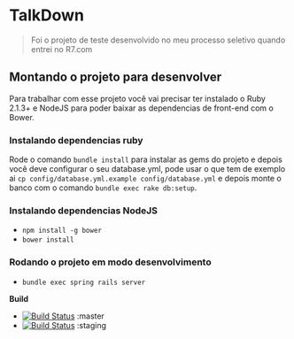 # TalkDown

> Foi o projeto de teste desenvolvido no meu processo seletivo quando entrei no R7.com

## Montando o projeto para desenvolver

Para trabalhar com esse projeto você vai precisar ter instalado o Ruby 2.1.3+ e NodeJS para poder baixar as dependencias de front-end com o Bower.

### Instalando dependencias ruby

Rode o comando `bundle install` para instalar as gems do projeto e depois você deve configurar o seu database.yml, pode usar o que tem de exemplo ai
`cp config/database.yml.example config/database.yml` e depois monte o banco com o comando `bundle exec rake db:setup`.

### Instalando dependencias NodeJS

- `npm install -g bower`
- `bower install`

### Rodando o projeto em modo desenvolvimento

- `bundle exec spring rails server`

**Build**

- [![Build Status](https://travis-ci.org/paulopatto/talk_down.svg?branch=master)](https://travis-ci.org/paulopatto/talk_down) :master
- [![Build Status](https://travis-ci.org/paulopatto/talk_down.svg?branch=staging)](https://travis-ci.org/paulopatto/talk_down) :staging
